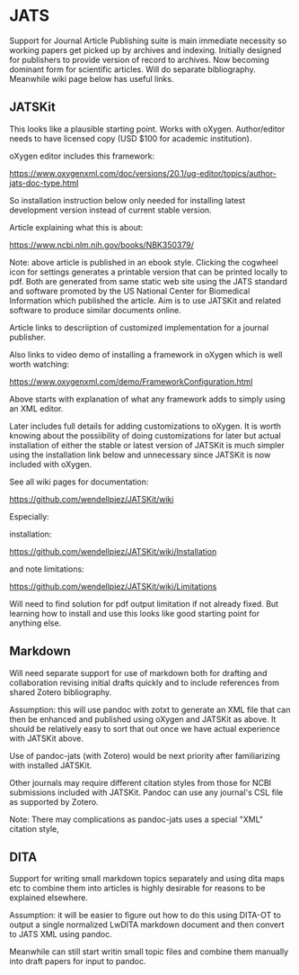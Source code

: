 # JATS

Support for Journal Article Publishing suite is main immediate necessity so working papers get picked up by archives and indexing. Initially designed for publishers to provide version of record to archives. Now becoming dominant form for scientific articles. Will do separate bibliography. Meanwhile wiki page below has useful links. 

## JATSKit

This looks like a plausible starting point. Works with oXygen. Author/editor needs to have licensed copy (USD $100 for academic institution).

oXygen editor includes this framework:

https://www.oxygenxml.com/doc/versions/20.1/ug-editor/topics/author-jats-doc-type.html

So installation instruction below only needed for installing latest development version instead of current stable version.

Article explaining what this is about:

https://www.ncbi.nlm.nih.gov/books/NBK350379/

Note: above article is published in an ebook style. Clicking the cogwheel icon for settings generates a printable version that can be printed locally to pdf. Both are generated from same static web site using the JATS standard and software promoted by the US National Center for Biomedical Information which published the article. Aim is to use JATSKit and related software to produce similar documents online.


Article links to descriiption of customized implementation for a journal publisher.

Also links to video demo of installing a framework in oXygen which is well worth watching:

https://www.oxygenxml.com/demo/FrameworkConfiguration.html

Above starts with explanation of what any framework adds to simply using an XML editor.

Later includes full details for adding customizations to oXygen. It is worth knowing about the possiibility of doing customizations for later but actual installation of either the stable or latest version of JATSKit is much simpler using the
installation link below and unnecessary since JATSKit is now included with oXygen.

See all wiki pages for documentation:

https://github.com/wendellpiez/JATSKit/wiki

Especially:

installation:

https://github.com/wendellpiez/JATSKit/wiki/Installation

and note limitations:

https://github.com/wendellpiez/JATSKit/wiki/Limitations

Will need to find solution for pdf output limitation if not already fixed. But learning how to install and use this looks like good starting point for anything else.

## Markdown

Will need separate support for use of markdown both for drafting and collaboration revising initial drafts quickly and to include references from shared Zotero bibliography.

Assumption: this will use pandoc with zotxt to generate an XML file that can then be enhanced and published using oXygen and JATSKit as above. It should be relatively easy to sort that out once we have actual experience with JATSKit above.

Use of pandoc-jats (with Zotero) would be next priority after familiarizing with installed JATSKit.

Other journals may require different citation styles from those for NCBI submissions included with JATSKit. Pandoc can use any journal's CSL file as supported by  Zotero. 

Note: There may complications as pandoc-jats uses a special "XML" citation style,

## DITA

Support for writing small markdown topics separately and using dita maps etc to combine them into articles is highly desirable for reasons to be explained elsewhere.

Assumption: it will be easier to figure out how to do this using DITA-OT to output a single normalized LwDITA markdown document and then convert to JATS XML using pandoc.

Meanwhile can still start writin small topic files and combine them manually into draft papers for input to pandoc.
